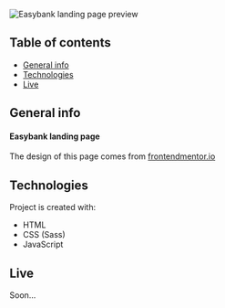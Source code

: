 ![Easybank landing page preview](https://www.frontendmentor.io/_next/image?url=https%3A%2F%2Fres.cloudinary.com%2Fdz209s6jk%2Fimage%2Fupload%2Fv1583427671%2FChallenges%2Fyezt1f56cfp2njnakpbo.jpg&w=828&q=75)

## Table of contents

- [General info](#general-info)
- [Technologies](#technologies)
- [Live](#live)

## General info

#### Easybank landing page

The design of this page comes from [frontendmentor.io](https://www.frontendmentor.io/challenges/easybank-landing-page-WaUhkoDN)

## Technologies

Project is created with:

- HTML
- CSS (Sass)
- JavaScript

## Live

Soon...
